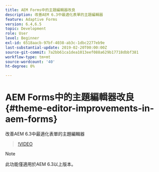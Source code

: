 ```yaml
---
title: AEM Forms中的主題編輯器改良
description: 改善AEM 6.3中最適化表單的主題編輯器
feature: Adaptive Forms
version: 6.4,6.5
topic: Development
role: User
level: Beginner
exl-id: 6518aacb-97bf-4038-ab3c-1dbc2277eb9e
last-substantial-update: 2019-02-20T00:00:00Z
source-git-commit: 7a2bb61ca1dea1013eef088a629b17718dbbf381
workflow-type: tm+mt
source-wordcount: '40'
ht-degree: 0%

---
```


# AEM Forms中的主題編輯器改良{#theme-editor-improvements-in-aem-forms}

改善AEM 6.3中最適化表單的主題編輯器

>[!VIDEO](https://video.tv.adobe.com/v/19497?quality=9&learn=on)

>[!NOTE]
>
>此功能僅適用於AEM 6.3以上版本。
